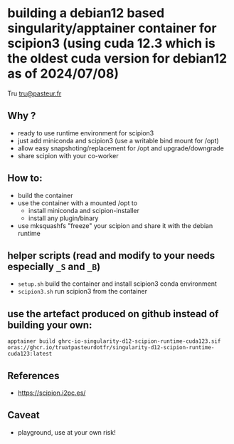 # building a debian12 based singularity/apptainer container for scipion3 (using cuda 12.3 which is the oldest cuda version for debian12 as of 2024/07/08)

Tru <tru@pasteur.fr>

## Why ?
- ready to use runtime environment for scipion3
- just add miniconda and scipion3 (use a writable bind mount for /opt)
- allow easy snapshoting/replacement for /opt and upgrade/downgrade
- share scipion with your co-worker

## How to:
- build the container
- use the container with a mounted /opt to
	- install miniconda and scipion-installer
	- install any plugin/binary
- use mksquashfs "freeze" your scipion and share it with the debian runtime

## helper scripts (read and modify to your needs especially `_S` and `_B`)
- `setup.sh` build the container and install scipion3 conda environment
- `scipion3.sh` run scipion3 from the container

## use the artefact produced on github instead of building your own:
```
apptainer build ghrc-io-singularity-d12-scipion-runtime-cuda123.sif oras://ghcr.io/truatpasteurdotfr/singularity-d12-scipion-runtime-cuda123:latest
```

## References
- https://scipion.i2pc.es/

## Caveat
- playground, use at your own risk!

